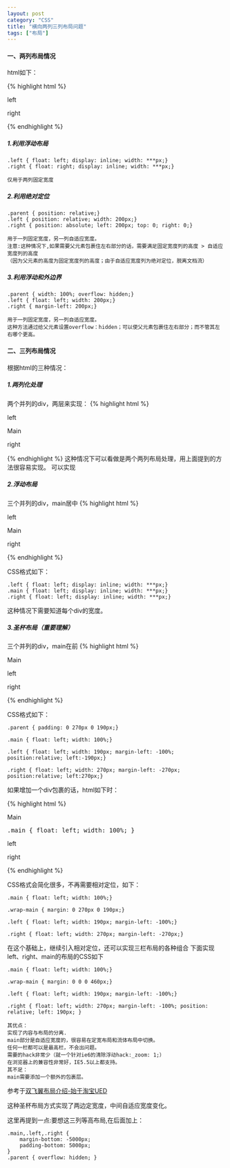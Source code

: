 ```yaml
---
layout: post
category: "CSS"
title: "横向两列三列布局问题"
tags: ["布局"]
---
```


#### 一、两列布局情况

html如下：

{% highlight html %}
<body>
	<div id="parent">		
		<div class="left">
			<p>left</p>			
		</div>
		<div class="right">
			<p>right</p>
		</div>
	</div>
</body>
{% endhighlight %}

##### **1.利用浮动布局**


```
.left { float: left; display: inline; width: ***px;}
.right { float: right; display: inline; width: ***px;}
```

	仅用于两列固定宽度

##### **2.利用绝对定位**

```
.parent { position: relative;}
.left { position: relative; width: 200px;}
.right { position: absolute; left: 200px; top: 0; right: 0;}
```

    用于一列固定宽度，另一列自适应宽度。
    注意:这种情况下,如果需要父元素包裹住左右部分的话，需要满足固定宽度列的高度 > 自适应宽度列的高度
    （因为父元素的高度为固定宽度列的高度；由于自适应宽度列为绝对定位，脱离文档流）

##### **3.利用浮动和外边界**

```
.parent { width: 100%; overflow: hidden;}
.left { float: left; width: 200px;}
.right { margin-left: 200px;}
```

	用于一列固定宽度，另一列自适应宽度。
	这种方法通过给父元素设置overflow：hidden；可以使父元素包裹住左右部分；而不管其左右哪个更高。

#### 二、三列布局情况

根据html的三种情况：

##### **1.两列化处理**

两个并列的div，两层来实现：
{% highlight html %}
<body>
	<div id="parent">
		<div>
			<div class="left">
				<p>left</p>
			</div>
			<div class="main">
				<p>Main</p>	
			</div> 
		</div>		
		<div class="right">
			<p>right</p>
		</div>
	</div>
</body>
{% endhighlight %}
这种情况下可以看做是两个两列布局处理，用上面提到的方法很容易实现。
可以实现


##### **2.浮动布局**

三个并列的div，main居中
{% highlight html %}
<body>
	<div id="parent">		
		<div class="left">
			<p>left</p>
		</div>
		<div class="main">
			<p>Main</p>	
		</div> 
		<div class="right">
			<p>right</p>
		</div>
	</div>
</body>
{% endhighlight %}

CSS格式如下：

```
.left { float: left; display: inline; width: ***px;}
.main { float: left; display: inline; width: ***px;}
.right { float: left; display: inline; width: ***px;}
```
这种情况下需要知道每个div的宽度。

##### **3.圣杯布局（重要理解）**

三个并列的div，main在前
{% highlight html %}
<body>
	<div id="parent">		
		<div class="main">
			<p>Main</p>
		</div>
		<div class="left">
			<p>left</p>	
		</div> 
		<div class="right">
			<p>right</p>
		</div>
	</div>
</body>
{% endhighlight %}

CSS格式如下：

```
.parent { padding: 0 270px 0 190px;}
```

```
.main { float: left; width: 100%;}
```

```
.left { float: left; width: 190px; margin-left: -100%; position:relative; left:-190px;}
```

```
.right { float: left; width: 270px; margin-left: -270px; position:relative; left:270px;}
```

如果增加一个div包裹的话，html如下时：

{% highlight html %}
<body>
	<div id="parent">		
		<div class="main">
            <div class="wrap-main">
                <p>Main</p>
                <pre>.main { float: left; width: 100%; } </pre>
            </div>
        </div>		
		<div class="left">
			<p>left</p>	
		</div> 
		<div class="right">
			<p>right</p>
		</div>
	</div>
</body>
{% endhighlight %}

CSS格式会简化很多，不再需要相对定位，如下：

```
.main { float: left; width: 100%;}
```

```
.wrap-main { margin: 0 270px 0 190px;}
```

```
.left { float: left; width: 190px; margin-left: -100%;}
```

```
.right { float: left; width: 270px; margin-left: -270px;}
```

在这个基础上，继续引入相对定位，还可以实现三栏布局的各种组合
下面实现left、right、main的布局的CSS如下

```
.main { float: left; width: 100%;}
```

```
.wrap-main { margin: 0 0 0 460px;}
```

```
.left { float: left; width: 190px; margin-left: -100%;}
```

```
.right { float: left; width: 270px; margin-left: -100%; position: relative; left: 190px; }
```
	
	其优点：
	实现了内容与布局的分离.
	main部分是自适应宽度的，很容易在定宽布局和流体布局中切换。
	任何一栏都可以是最高栏，不会出问题。
	需要的hack非常少（就一个针对ie6的清除浮动hack:_zoom: 1;）
	在浏览器上的兼容性非常好，IE5.5以上都支持。
	其不足：
	main需要添加一个额外的包裹层。

参考于[双飞翼布局介绍-始于淘宝UED](http://www.imooc.com/wenda/detail/254035)

这种圣杯布局方式实现了两边定宽度，中间自适应宽度变化。

这里再提到一点:要想这三列等高布局,在后面加上：
```
.main,.left,.right {
	margin-bottom: -5000px;
	padding-bottom: 5000px;
}
.parent { overflow: hidden; }
```





